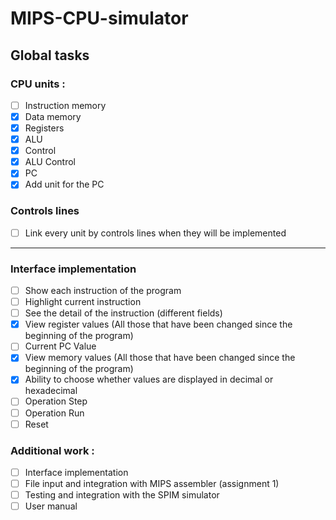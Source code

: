 # MIPS-CPU-simulator
## Global tasks
### CPU units :
- [ ] Instruction memory
- [x] Data memory
- [x] Registers
- [x] ALU
- [x] Control
- [x] ALU Control
- [x] PC
- [x] Add unit for the PC

### Controls lines

- [ ] Link every unit by controls lines when they will be implemented

---
### Interface implementation

- [ ] Show each instruction of the program
- [ ] Highlight current instruction
- [ ] See the detail of the instruction (different fields)
- [x] View register values (All those that have been changed since the beginning of the program)
- [ ] Current PC Value
- [x] View memory values (All those that have been changed since the beginning of the program)
- [x] Ability to choose whether values are displayed in decimal or hexadecimal
- [ ] Operation Step
- [ ] Operation Run
- [ ] Reset

### Additional work :

- [ ] Interface implementation
- [ ] File input and integration with MIPS assembler (assignment 1)
- [ ] Testing and integration with the SPIM simulator
- [ ] User manual
